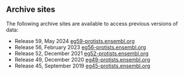 ## Archive sites

The following archive sites are available to access previous versions of data:
  - Release 59, May 2024       [eg59-protists.ensembl.org](https://eg59-protists.ensembl.org)
  - Release 56, February 2023  [eg56-protists.ensembl.org](https://eg56-protists.ensembl.org)
  - Release 52, December 2021  [eg52-protists.ensembl.org](https://eg52-protists.ensembl.org)
  - Release 49, December 2020  [eg49-protists.ensembl.org](https://eg49-protists.ensembl.org)
  - Release 45, September 2019 [eg45-protists.ensembl.org](https://eg45-protists.ensembl.org)
